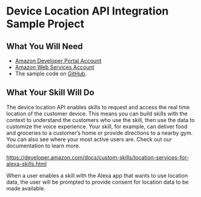 # Device Location API Integration Sample Project

## What You Will Need
*  [Amazon Developer Portal Account](http://developer.amazon.com)
*  [Amazon Web Services Account](http://aws.amazon.com/)
*  The sample code on [GitHub](https://github.com/alexa/alexa-cookbook/tree/master/feature-demos/skill-demo-geo-location).

## What Your Skill Will Do
The device location API enables skills to request and access the real time location of the customer device. This means you can build skills with the context to understand the customers who use the skill, then use the data to customize the voice experience. Your skill, for example, can deliver food and groceries to a customer’s home or provide directions to a nearby gym. You can also see where your most active users are. Check out our documentation to learn more.

https://developer.amazon.com/docs/custom-skills/location-services-for-alexa-skills.html

When a user enables a skill with the Alexa app that wants to use location data, the user will be prompted to provide consent for location data to be made available. 
